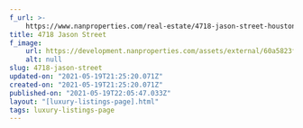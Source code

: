 ```yaml
---
f_url: >-
    https://www.nanproperties.com/real-estate/4718-jason-street-houston-tx-77096/38303180/107100383
title: 4718 Jason Street
f_image:
    url: https://development.nanproperties.com/assets/external/60a5823f3bead4099842e25a_img-1.jpeg
    alt: null
slug: 4718-jason-street
updated-on: "2021-05-19T21:25:20.071Z"
created-on: "2021-05-19T21:25:20.071Z"
published-on: "2021-05-19T22:05:47.033Z"
layout: "[luxury-listings-page].html"
tags: luxury-listings-page
---
```

